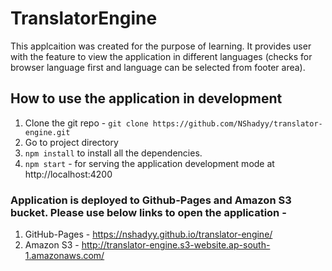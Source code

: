 # TranslatorEngine

This applcaition was created for the purpose of learning. It provides user with the feature to view the application in different languages (checks for browser language first and language can be selected from footer area).

## How to use the application in development
1. Clone the git repo - `git clone https://github.com/NShadyy/translator-engine.git`
2. Go to project directory
3. `npm install` to install all the dependencies.
4. `npm start` - for serving the application development mode at http://localhost:4200

### Application is deployed to Github-Pages and Amazon S3 bucket. Please use below links to open the application -
1. GitHub-Pages - https://nshadyy.github.io/translator-engine/
2. Amazon S3 - http://translator-engine.s3-website.ap-south-1.amazonaws.com/
